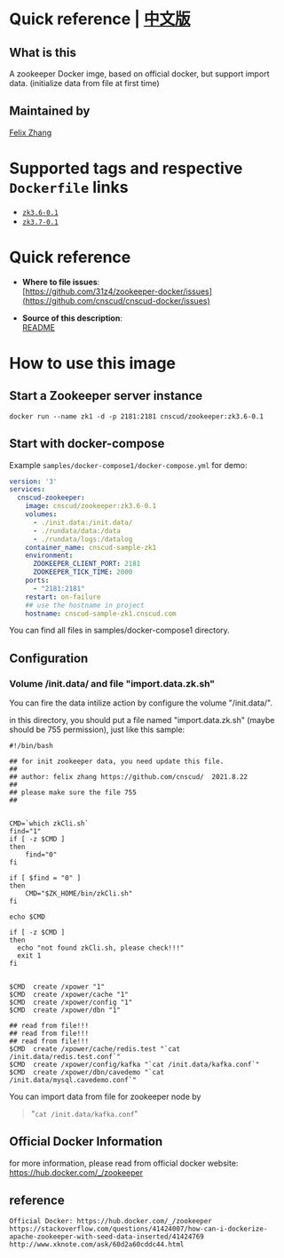 # Quick reference | [中文版](README-zh.md)

## What is this 
A zookeeper Docker imge, based on official docker, but support import data. (initialize data from file at first time)

## Maintained by  
[Felix Zhang](https://github.com/cnscud/cnscud-docker)

# Supported tags and respective `Dockerfile` links

-	[`zk3.6-0.1`](https://github.com/cnscud/cnscud-docker/blob/main/docker-zookeeper/dockerimage/3.6/Dockerfile)
-	[`zk3.7-0.1`](https://github.com/cnscud/cnscud-docker/blob/main/docker-zookeeper/dockerimage/3.7/Dockerfile)

# Quick reference

- **Where to file issues**:  
     [https://github.com/31z4/zookeeper-docker/issues](https://github.com/cnscud/cnscud-docker/issues)

- **Source of this description**:  
     [README](https://github.com/cnscud/cnscud-docker/tree/main/docker-zookeeper)


# How to use this image

## Start a Zookeeper server instance

```shell
docker run --name zk1 -d -p 2181:2181 cnscud/zookeeper:zk3.6-0.1
```

## Start with docker-compose

Example `samples/docker-compose1/docker-compose.yml` for demo:

```yaml
version: '3'
services:
  cnscud-zookeeper:
    image: cnscud/zookeeper:zk3.6-0.1
    volumes:
      - ./init.data:/init.data/
      - ./rundata/data:/data
      - ./rundata/logs:/datalog
    container_name: cnscud-sample-zk1
    environment:
      ZOOKEEPER_CLIENT_PORT: 2181
      ZOOKEEPER_TICK_TIME: 2000
    ports:
      - "2181:2181"
    restart: on-failure
    ## use the hostname in project
    hostname: cnscud-sample-zk1.cnscud.com
```

You can find all files in samples/docker-compose1 directory.


## Configuration


### Volume /init.data/ and file "import.data.zk.sh"

You can fire the data intilize action by configure the volume "/init.data/".

in this directory, you should put a file named "import.data.zk.sh" (maybe should be 755 permission), just like this sample:

```shell
#!/bin/bash

## for init zookeeper data, you need update this file.
##
## author: felix zhang https://github.com/cnscud/  2021.8.22
##
## please make sure the file 755
##


CMD=`which zkCli.sh`
find="1"
if [ -z $CMD ]
then
	find="0"
fi

if [ $find = "0" ]
then
	CMD="$ZK_HOME/bin/zkCli.sh"
fi

echo $CMD

if [ -z $CMD ]
then
  echo "not found zkCli.sh, please check!!!"
  exit 1
fi


$CMD  create /xpower "1"
$CMD  create /xpower/cache "1"
$CMD  create /xpower/config "1"
$CMD  create /xpower/dbn "1"

## read from file!!!
## read from file!!!
## read from file!!!
$CMD  create /xpower/cache/redis.test "`cat /init.data/redis.test.conf`"
$CMD  create /xpower/config/kafka "`cat /init.data/kafka.conf`"
$CMD  create /xpower/dbn/cavedemo "`cat /init.data/mysql.cavedemo.conf`"

```

You can import data from file for zookeeper node by  
> "`cat /init.data/kafka.conf`" 


## Official Docker Information
for more information, please read from official docker website: https://hub.docker.com/_/zookeeper

## reference
    Official Docker: https://hub.docker.com/_/zookeeper
    https://stackoverflow.com/questions/41424007/how-can-i-dockerize-apache-zookeeper-with-seed-data-inserted/41424769
    http://www.xknote.com/ask/60d2a60cddc44.html
